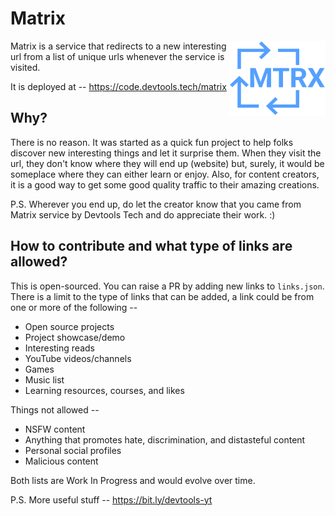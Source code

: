 # Matrix

<img src="./matrix-logo.png" height="120" align="right">

Matrix is a service that redirects to a new interesting url from a list of unique urls whenever the service is visited.

It is deployed at -- https://code.devtools.tech/matrix

## Why?

There is no reason. It was started as a quick fun project to help folks discover new interesting things and let it surprise them. When they visit the url, they don't know where they will end up (website) but, surely, it would be someplace where they can either learn or enjoy. Also, for content creators, it is a good way to get some good quality traffic to their amazing creations.

P.S. Wherever you end up, do let the creator know that you came from Matrix service by Devtools Tech and do appreciate their work. :)

## How to contribute and what type of links are allowed?

This is open-sourced. You can raise a PR by adding new links to `links.json`. There is a limit to the type of links that can be added, a link could be from one or more of the following --

- Open source projects
- Project showcase/demo
- Interesting reads
- YouTube videos/channels
- Games
- Music list
- Learning resources, courses, and likes

Things not allowed --

- NSFW content
- Anything that promotes hate, discrimination, and distasteful content
- Personal social profiles
- Malicious content

Both lists are Work In Progress and would evolve over time.

P.S. More useful stuff -- https://bit.ly/devtools-yt
